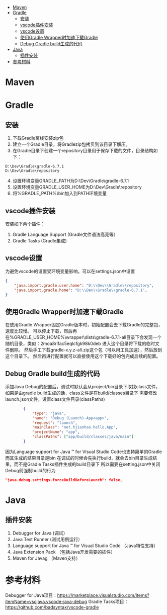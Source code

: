 
<!-- @import "[TOC]" {cmd="toc" depthFrom=1 depthTo=6 orderedList=false} -->

<!-- code_chunk_output -->

- [Maven](#maven)
- [Gradle](#gradle)
  - [安装](#安装)
  - [vscode插件安装](#vscode插件安装)
  - [vscode设置](#vscode设置)
  - [使用Gradle Wrapper时加速下载Gradle](#使用gradle-wrapper时加速下载gradle)
  - [Debug Gradle build生成的代码](#debug-gradle-build生成的代码)
- [Java](#java)
  - [插件安装](#插件安装)
- [参考材料](#参考材料)

<!-- /code_chunk_output -->

# Maven



# Gradle

## 安装 

1. 下载Gradle离线安装zip包
2. 建立一个Gradle目录，将Gradlezip包拷贝到该目录下解压。
3. 在Gradle目录下创建一个repository目录用于保存下载的文件，目录结构如下：
```
D:\Dev\Gradle\gradle-6.7.1
D:\Dev\Gradle\repository
```
4. 设置环境变量GRADLE_PATH为D:\Dev\Gradle\gradle-6.7.1
5. 设置环境变量GRADLE_USER_HOME为D:\Dev\Gradle\repository
6. 将%GRADLE_PATH%\bin加入到PATH环境变量

## vscode插件安装

安装如下两个插件：
1. Gradle Language Support (Gradle文件语法高亮等）
2. Gradle Tasks (Gradle集成)

## vscode设置

为避免vscode的设置受环境变量影响，可以在settings.json中设置
```json
{
    "java.import.gradle.user.home": "D:\\Dev\\Gradle\\repository",
    "java.import.gradle.home": "D:\\Dev\\Gradle\\gradle-6.7.1",
}
```

## 使用Gradle Wrapper时加速下载Gradle


在使用Gradle Wrapper固定Gradle版本时，初始配置会去下载Gradle的完整包，速度比较慢。
可以停止下载，然后再
在%GRADLE_USER_HOME%\wrapper\dists\gradle-6.7.1-all目录下会发现一个随机目录，类似：2moa8rlfac5eqlcfgk98k0deb
进入这个目录将下载的临时文件删除。
然后手工下载gradle-x.y.z-all.zip这个包（可以用工具加速），然后放到这个目录下。
然后再进行配置就可以直接使用这个下载好的包完成后续的配置。


## Debug Gradle build生成的代码

添加Java Debug的配置后，调试时默认会从project/bin目录下取找class文件，如果是由gradle build生成的话，class文件是在build/classes目录下
需要修改launch.json文件，设置class文件目录(classPaths)
```json
        {
            "type": "java",
            "name": "Debug (Launch)-App<app>",
            "request": "launch",
            "mainClass": "net.hjianhao.hello.App",
            "projectName": "app",
            "classPaths": ["app/build/classes/java/main"]
        }
```

因为Language support for Java ™ for Visual Studio Code也支持简单的Gradle
而其生成的结果目录是bin
在调试的时候会先执行build，就会去bin目录生成结果，而不是Gradle Tasks插件生成的build目录下
所以需要在setting.json中关闭Debug前强制build的行为
```json
"java.debug.settings.forceBuildBeforeLaunch": false,
```


# Java

## 插件安装

1. Debugger for Java (调试）
2. Java Test Runner (测试用例运行）
3. Language support for Java ™ for Visual Studio Code （Java特性支持）
4. Java Extension Pack （包括Java开发需要的插件）
5. Maven for Javag （Maven支持）


# 参考材料

Debugger for Java项目：https://marketplace.visualstudio.com/items?itemName=vscjava.vscode-java-debug
Gradle Tasks项目： https://github.com/badsyntax/vscode-gradle

